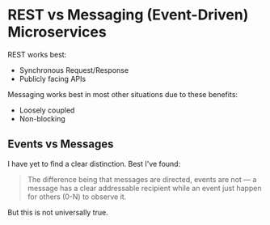 # REST vs Messaging (Event-Driven) Microservices

REST works best:

-   Synchronous Request/Response
-   Publicly facing APIs

Messaging works best in most other situations due to these benefits:

-   Loosely coupled
-   Non-blocking

## Events vs Messages

I have yet to find a clear distinction. Best I've found:

> The difference being that messages are directed, events are not — a message has a clear addressable recipient while an event just happen for others (0-N) to observe it.

But this is not universally true.
